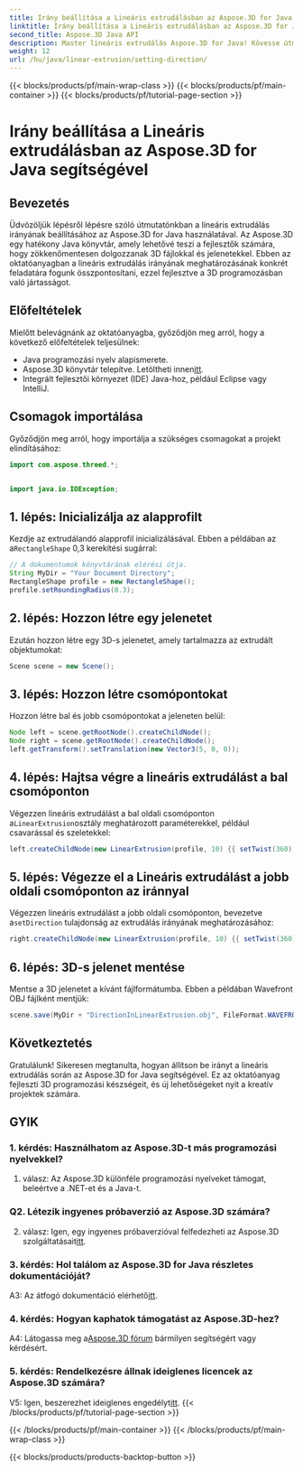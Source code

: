 ```yaml
---
title: Irány beállítása a Lineáris extrudálásban az Aspose.3D for Java segítségével
linktitle: Irány beállítása a Lineáris extrudálásban az Aspose.3D for Java segítségével
second_title: Aspose.3D Java API
description: Master lineáris extrudálás Aspose.3D for Java! Kövesse útmutatónkat a zökkenőmentes 3D programozáshoz. Töltse le most a magával ragadó élményért.
weight: 12
url: /hu/java/linear-extrusion/setting-direction/
---
```


{{< blocks/products/pf/main-wrap-class >}}
{{< blocks/products/pf/main-container >}}
{{< blocks/products/pf/tutorial-page-section >}}

# Irány beállítása a Lineáris extrudálásban az Aspose.3D for Java segítségével

## Bevezetés

Üdvözöljük lépésről lépésre szóló útmutatónkban a lineáris extrudálás irányának beállításához az Aspose.3D for Java használatával. Az Aspose.3D egy hatékony Java könyvtár, amely lehetővé teszi a fejlesztők számára, hogy zökkenőmentesen dolgozzanak 3D fájlokkal és jelenetekkel. Ebben az oktatóanyagban a lineáris extrudálás irányának meghatározásának konkrét feladatára fogunk összpontosítani, ezzel fejlesztve a 3D programozásban való jártasságot.

## Előfeltételek

Mielőtt belevágnánk az oktatóanyagba, győződjön meg arról, hogy a következő előfeltételek teljesülnek:

- Java programozási nyelv alapismerete.
-  Aspose.3D könyvtár telepítve. Letöltheti innen[itt](https://releases.aspose.com/3d/java/).
- Integrált fejlesztői környezet (IDE) Java-hoz, például Eclipse vagy IntelliJ.

## Csomagok importálása

Győződjön meg arról, hogy importálja a szükséges csomagokat a projekt elindításához:

```java
import com.aspose.threed.*;


import java.io.IOException;
```

## 1. lépés: Inicializálja az alapprofilt

 Kezdje az extrudálandó alapprofil inicializálásával. Ebben a példában az a`RectangleShape` 0,3 kerekítési sugárral:

```java
// A dokumentumok könyvtárának elérési útja.
String MyDir = "Your Document Directory";
RectangleShape profile = new RectangleShape();
profile.setRoundingRadius(0.3);
```

## 2. lépés: Hozzon létre egy jelenetet

Ezután hozzon létre egy 3D-s jelenetet, amely tartalmazza az extrudált objektumokat:

```java
Scene scene = new Scene();
```

## 3. lépés: Hozzon létre csomópontokat

Hozzon létre bal és jobb csomópontokat a jeleneten belül:

```java
Node left = scene.getRootNode().createChildNode();
Node right = scene.getRootNode().createChildNode();
left.getTransform().setTranslation(new Vector3(5, 0, 0));
```

## 4. lépés: Hajtsa végre a lineáris extrudálást a bal csomóponton

 Végezzen lineáris extrudálást a bal oldali csomóponton a`LinearExtrusion`osztály meghatározott paraméterekkel, például csavarással és szeletekkel:

```java
left.createChildNode(new LinearExtrusion(profile, 10) {{ setTwist(360); setSlices(100); }});
```

## 5. lépés: Végezze el a Lineáris extrudálást a jobb oldali csomóponton az iránnyal

 Végezzen lineáris extrudálást a jobb oldali csomóponton, bevezetve a`setDirection` tulajdonság az extrudálás irányának meghatározásához:

```java
right.createChildNode(new LinearExtrusion(profile, 10) {{ setTwist(360); setSlices(100); setDirection(new Vector3(0.3, 0.2, 1));}});
```

## 6. lépés: 3D-s jelenet mentése

Mentse a 3D jelenetet a kívánt fájlformátumba. Ebben a példában Wavefront OBJ fájlként mentjük:

```java
scene.save(MyDir + "DirectionInLinearExtrusion.obj", FileFormat.WAVEFRONTOBJ);
```

## Következtetés

Gratulálunk! Sikeresen megtanulta, hogyan állítson be irányt a lineáris extrudálás során az Aspose.3D for Java segítségével. Ez az oktatóanyag fejleszti 3D programozási készségeit, és új lehetőségeket nyit a kreatív projektek számára.

## GYIK

### 1. kérdés: Használhatom az Aspose.3D-t más programozási nyelvekkel?

1. válasz: Az Aspose.3D különféle programozási nyelveket támogat, beleértve a .NET-et és a Java-t.

### Q2. Létezik ingyenes próbaverzió az Aspose.3D számára?

 2. válasz: Igen, egy ingyenes próbaverzióval felfedezheti az Aspose.3D szolgáltatásait[itt](https://releases.aspose.com/).

### 3. kérdés: Hol találom az Aspose.3D for Java részletes dokumentációját?

 A3: Az átfogó dokumentáció elérhető[itt](https://reference.aspose.com/3d/java/).

### 4. kérdés: Hogyan kaphatok támogatást az Aspose.3D-hez?

 A4: Látogassa meg a[Aspose.3D fórum](https://forum.aspose.com/c/3d/18) bármilyen segítségért vagy kérdésért.

### 5. kérdés: Rendelkezésre állnak ideiglenes licencek az Aspose.3D számára?

 V5: Igen, beszerezhet ideiglenes engedélyt[itt](https://purchase.aspose.com/temporary-license/).
{{< /blocks/products/pf/tutorial-page-section >}}

{{< /blocks/products/pf/main-container >}}
{{< /blocks/products/pf/main-wrap-class >}}

{{< blocks/products/products-backtop-button >}}
